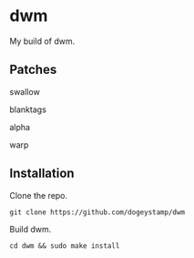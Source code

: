 # dwm
My build of dwm.
## Patches
swallow

blanktags

alpha

warp
## Installation
Clone the repo.

`git clone https://github.com/dogeystamp/dwm`

Build dwm.

`cd dwm && sudo make install`
